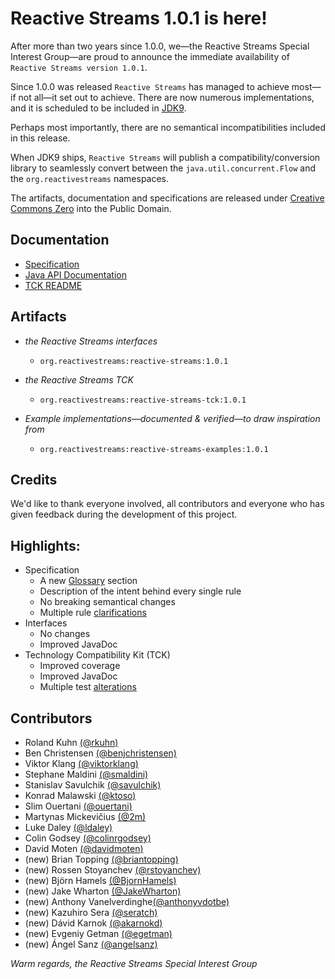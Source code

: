 Reactive Streams 1.0.1 is here!
===============================

After more than two years since 1.0.0, we—the Reactive Streams Special Interest Group—are proud to announce the immediate availability of `Reactive Streams version 1.0.1`.

Since 1.0.0 was released `Reactive Streams` has managed to achieve most—if not all—it set out to achieve. There are now numerous implementations, and it is scheduled to be included in [JDK9](http://download.java.net/java/jdk9/docs/api/java/util/concurrent/Flow.html).

Perhaps most importantly, there are no semantical incompatibilities included in this release.

When JDK9 ships, `Reactive Streams` will publish a compatibility/conversion library to seamlessly convert between the `java.util.concurrent.Flow` and the `org.reactivestreams` namespaces.

The artifacts, documentation and specifications are released under [Creative Commons Zero](http://creativecommons.org/publicdomain/zero/1.0) into the Public Domain.

Documentation
-------------

* [Specification](https://github.com/reactive-streams/reactive-streams-jvm/tree/v1.0.1#specification)
* [Java API Documentation](http://www.reactive-streams.org/reactive-streams-1.0.1-javadoc)
* [TCK README](https://github.com/reactive-streams/reactive-streams-jvm/blob/v1.0.1/tck/README.md)

Artifacts
---------

* *the Reactive Streams interfaces*
  * `org.reactivestreams:reactive-streams:1.0.1`

* *the Reactive Streams TCK*
  * `org.reactivestreams:reactive-streams-tck:1.0.1`

* *Example implementations—documented & verified—to draw inspiration from*
  * `org.reactivestreams:reactive-streams-examples:1.0.1`
   
Credits
-------

We'd like to thank everyone involved, all contributors and everyone who has given feedback during the development of this project.

## Highlights:

- Specification
  + A new [Glossary](https://github.com/reactive-streams/reactive-streams-jvm/blob/v1.0.1/README.md#glossary) section
  + Description of the intent behind every single rule
  + No breaking semantical changes
  + Multiple rule [clarifications](https://github.com/reactive-streams/reactive-streams-jvm/blob/v1.0.1/RELEASE-NOTES.md#specification-clarifications)
- Interfaces
  + No changes
  + Improved JavaDoc
- Technology Compatibility Kit (TCK)
  + Improved coverage
  + Improved JavaDoc
  + Multiple test [alterations](https://github.com/reactive-streams/reactive-streams-jvm/blob/v1.0.1/RELEASE-NOTES.md#tck-alterations)

## Contributors
  + Roland Kuhn [(@rkuhn)](https://github.com/rkuhn)
  + Ben Christensen [(@benjchristensen)](https://github.com/benjchristensen)
  + Viktor Klang [(@viktorklang)](https://github.com/viktorklang)
  + Stephane Maldini [(@smaldini)](https://github.com/smaldini)
  + Stanislav Savulchik [(@savulchik)](https://github.com/savulchik)
  + Konrad Malawski [(@ktoso)](https://github.com/ktoso)
  + Slim Ouertani [(@ouertani)](https://github.com/ouertani)
  + Martynas Mickevičius [(@2m)](https://github.com/2m)
  + Luke Daley [(@ldaley)](https://github.com/ldaley)
  + Colin Godsey [(@colinrgodsey)](https://github.com/colinrgodsey)
  + David Moten [(@davidmoten)](https://github.com/davidmoten)
  + (new) Brian Topping [(@briantopping)](https://github.com/briantopping)
  + (new) Rossen Stoyanchev [(@rstoyanchev)](https://github.com/rstoyanchev)
  + (new) Björn Hamels [(@BjornHamels)](https://github.com/BjornHamels)
  + (new) Jake Wharton [(@JakeWharton)](https://github.com/JakeWharton)
  + (new) Anthony Vanelverdinghe[(@anthonyvdotbe)](https://github.com/anthonyvdotbe)
  + (new) Kazuhiro Sera [(@seratch)](https://github.com/seratch)
  + (new) Dávid Karnok [(@akarnokd)](https://github.com/akarnokd)
  + (new) Evgeniy Getman [(@egetman)](https://github.com/egetman)
  + (new) Ángel Sanz [(@angelsanz)](https://github.com/angelsanz)

*Warm regards,
the Reactive Streams Special Interest Group*

